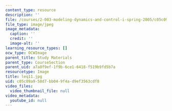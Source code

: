 ```yaml
---
content_type: resource
description: ''
file: /courses/2-003-modeling-dynamics-and-control-i-spring-2005/c05c09a958d7bb049f4ad9ef3563cdf8_leq11.jpg
file_type: image/jpeg
image_metadata:
  caption: ''
  credit: ''
  image-alt: ''
learning_resource_types: []
ocw_type: OCWImage
parent_title: Study Materials
parent_type: CourseSection
parent_uid: a7a8f9ef-1f9b-6ce1-6418-f519b9fd5b7a
resourcetype: Image
title: leq11.jpg
uid: c05c09a9-58d7-bb04-9f4a-d9ef3563cdf8
video_files:
  video_thumbnail_file: null
video_metadata:
  youtube_id: null
---
```

